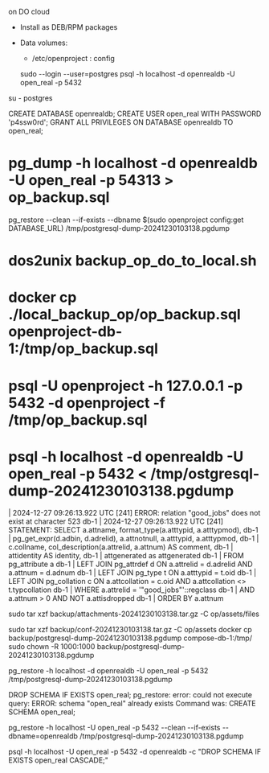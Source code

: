 on DO cloud
- Install as DEB/RPM packages
- Data volumes:
   - /etc/openproject : config

   sudo --login --user=postgres
psql -h localhost -d openrealdb -U open_real -p 5432

su - postgres

CREATE DATABASE openrealdb;
CREATE USER open_real WITH PASSWORD 'p4ssw0rd';
GRANT ALL PRIVILEGES ON DATABASE openrealdb TO open_real;

# pg_dump -h localhost -d openrealdb -U open_real -p 54313 > op_backup.sql

pg_restore --clean --if-exists --dbname \$(sudo openproject config:get DATABASE_URL) /tmp/postgresql-dump-20241230103138.pgdump
# dos2unix backup_op_do_to_local.sh  

# docker cp ./local_backup_op/op_backup.sql openproject-db-1:/tmp/op_backup.sql

# psql -U openproject -h 127.0.0.1 -p 5432 -d openproject -f /tmp/op_backup.sql

# psql -h localhost -d openrealdb -U open_real -p 5432 < /tmp/ostgresql-dump-20241230103138.pgdump

 | 2024-12-27 09:26:13.922 UTC [241] ERROR:  relation "good_jobs" does not exist at character 523
db-1        | 2024-12-27 09:26:13.922 UTC [241] STATEMENT:  SELECT a.attname, format_type(a.atttypid, a.atttypmod),
db-1        |          pg_get_expr(d.adbin, d.adrelid), a.attnotnull, a.atttypid, a.atttypmod,
db-1        |          c.collname, col_description(a.attrelid, a.attnum) AS comment,
db-1        |          attidentity AS identity,
db-1        |          attgenerated as attgenerated
db-1        |     FROM pg_attribute a
db-1        |     LEFT JOIN pg_attrdef d ON a.attrelid = d.adrelid AND a.attnum = d.adnum
db-1        |     LEFT JOIN pg_type t ON a.atttypid = t.oid
db-1        |     LEFT JOIN pg_collation c ON a.attcollation = c.oid AND a.attcollation <> t.typcollation
db-1        |    WHERE a.attrelid = '"good_jobs"'::regclass
db-1        |      AND a.attnum > 0 AND NOT a.attisdropped
db-1        |    ORDER BY a.attnum



sudo tar xzf backup/attachments-20241230103138.tar.gz -C op/assets/files

sudo tar xzf backup/conf-20241230103138.tar.gz -C op/assets 
docker cp backup/postgresql-dump-20241230103138.pgdump compose-db-1:/tmp/ 
sudo chown -R 1000:1000 backup/postgresql-dump-20241230103138.pgdump 

pg_restore -h localhost -d openrealdb -U open_real -p 5432 /tmp/postgresql-dump-20241230103138.pgdump

 DROP SCHEMA IF EXISTS open_real;
pg_restore: error: could not execute query: ERROR:  schema "open_real" already exists
Command was: CREATE SCHEMA open_real;


pg_restore -h localhost -U open_real -p 5432 --clean --if-exists --dbname=openrealdb /tmp/postgresql-dump-20241230103138.pgdump

 psql -h localhost -U open_real -p 5432 -d openrealdb -c "DROP SCHEMA IF EXISTS open_real CASCADE;"